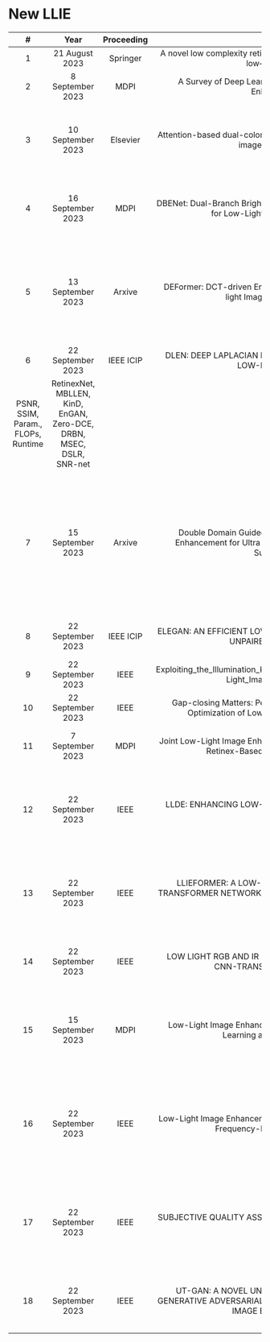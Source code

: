 # New LLIE

| # | Year |	Proceeding	| Title | Metrics | Methods |
| :---: | :---: | :---: | :---: | :---: | :---: |
| 1 | 21 August 2023 | Springer | A novel low complexity retinex‑based algorithm for enhancing low‑light images | BRISQE, NIQE | MSRCP, NPE, SRIE, RBMP |
| 2 | 8 September 2023 | MDPI | A Survey of Deep Learning-Based Low-Light Image Enhancement | | |
| 3 | 10 September 2023 | Elsevier | Attention-based dual-color space fusion network for low-light image enhancement | PSNR, SSIM, FSIM, MSE, LPIPS, BRISQUE, ENTROPY | EFF, FFM, JED, SDD, DLN, KinD, DUPE, ENGAN, Zero-DCE |
| 4 | 16 September 2023 | MDPI | DBENet: Dual-Branch Brightness Enhancement Fusion Network for Low-Light Image Enhancement | MAE, PSNR, SSIM, LPIPS, NIQE | HE, Tone Mapping, RUAS, Retinex-Net, SCI, Zero-DCE, RRDNet |
| 5 | 13 September 2023 | Arxive | DEFormer: DCT-driven Enhancement Transformer for Low-light Image and Dark Vision | PSNR, SSIM, Param. FLOPs | RetinexNet, MBLLEN, KinD, Zero-DCE, ExCNet, EnlightenGAN, DSLR, IAT, UFormer, Restormer, LLFormer, PairLIE |
| 6 | 22 September 2023 | IEEE ICIP | DLEN: DEEP LAPLACIAN ENHANCEMENT NETWORKS FOR LOW-LIGHT IMAGES
 | PSNR, SSIM, Param., FLOPs, Runtime | RetinexNet, MBLLEN, KinD, EnGAN, Zero-DCE, DRBN, MSEC, DSLR, SNR-net |
| 7 | 15 September 2023 | Arxive | Double Domain Guided Real-Time Low-Light Image Enhancement for Ultra High-Definition Transportation Surveillance | PSNR, SSIM, NIQE, PIQE, LPIPS | HE, NPE, LIME, JIEP, CRM, Dong, BIMEF, DeHz, RetinexNet, MBLLEN, KinD, EnlightenGAN, DLN, Zero-DCE, StableLLVE, RUAS, LLFlow, MTRBNet, SCI|
| 8 | 22 September 2023 | IEEE ICIP | ELEGAN: AN EFFICIENT LOW LIGHT ENHANCEMENT GAN FOR UNPAIRED SUPERVISION | PIQE, BRISQUE, NIQE, NLIEE | SCI, URetinexNet, EnlightenGAN, UNE |
| 9 | 22 September 2023 | IEEE | Exploiting_the_Illumination_Knowledge_in_Real_World_for_Low-Light_Image_Enhancement | PSNR, SSIM | KinD, EG, SS-LLIE, Zero-DCE |
| 10 | 22 September 2023 | IEEE | Gap-closing Matters: Perceptual Quality Evaluation and Optimization of Low-Light Image Enhancement |  |  |
| 11 |  7 September 2023 | MDPI | Joint Low-Light Image Enhancement and Denoising via a New Retinex-Based Decomposition Model | PSNR, SSIM, ARISM, NIQE | JIEM, LIME, EVID, RBVF, STAR |
| 12 | 22 September 2023 | IEEE | LLDE: ENHANCING LOW-LIGHT IMAGES WITH DIFFUSION MODEL | PSNR, SSIM, LPIPS, NIQE | EnlightenGAN, KinD++, RUAS-MIT5K, RUAS-LOL, SCI-easy, SCI-medium, SCI-difficult, Zero-DCE++ |
| 13 | 22 September 2023 | IEEE | LLIEFORMER: A LOW-LIGHT IMAGE ENHANCEMENT TRANSFORMER NETWORK WITH A DEGRADED RESTORATION MODEL | PSNR, SSIM, LOE, BRISQUE, BIQI, GSM, LPIPS | Zero-DCE, Robust Retinex, JED, KinD, Kind++, LIME, LightenNet, RUAS, RetinexNet |
| 14 | 22 September 2023 | IEEE | LOW LIGHT RGB AND IR IMAGE FUSION WITH SELECTIVE CNN-TRANSFORMER NETWORK | SSIM, Q-G, CE, N-ABF, CC, FMI  | VIF, Densefuse, IFCNN, PMGI, GANMcC, SwinFusion |
| 15 |  15 September 2023 | MDPI | Low-Light Image Enhancement Algorithm Based on Deep Learning and Retinex Theory | PSNR, SSIM, NIQE |  CLAHE, LR3M, DeepUPE, Zero-DCE, LIME, RetinexNet, MSRCR, EnlightenGAN |
| 16 | 22 September 2023 | IEEE | Low-Light Image Enhancement with Multi-Scale Attention and Frequency-Domain Optimization | PSNR, SSIM, LPIPS | NPE, LIME, RetinexNet, Zero-DCE, EnlightenGAN, KinD++, RetinexDIP, LLFlow, HWMNet, EFINet, MBPNet |
| 17 | 22 September 2023 | IEEE | SUBJECTIVE QUALITY ASSESSMENT OF ENHANCED RETINAL IMAGES | PLCC, SRCC, RMSE | GWH-GLBP, BRISQUE, GM-LOG, IL-NIQE, CIQA, NPQI, NR-CDIQA, NIQMC, BIQME, MDM, NUIQ |
| 18 | 22 September 2023 | IEEE | UT-GAN: A NOVEL UNPAIRED TEXTUAL-ATTENTION GENERATIVE ADVERSARIAL NETWORK FOR LOW-LIGHT TEXT IMAGE ENHANCEMENT | PSNR, SSIM, NIQE | LIME, RetinexNet, Cyclegan, EnlightenGAN, Zero-DCE, IAT |
